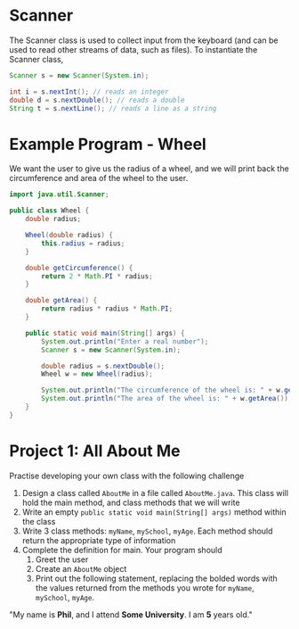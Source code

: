 # Scanner

The Scanner class is used to collect input from the keyboard (and can be used to read other streams of data, such as files). To instantiate the Scanner class,

```java
Scanner s = new Scanner(System.in);

int i = s.nextInt(); // reads an integer
double d = s.nextDouble(); // reads a double
String t = s.nextLine(); // reads a line as a string
```

# Example Program - Wheel

We want the user to give us the radius of a wheel, and we will print back the circumference and area of the wheel to the user.

```java
import java.util.Scanner;

public class Wheel {
    double radius;

    Wheel(double radius) {
        this.radius = radius;
    }

    double getCircumference() {
        return 2 * Math.PI * radius;
    }

    double getArea() {
        return radius * radius * Math.PI;
    }

    public static void main(String[] args) {
        System.out.println("Enter a real number");
        Scanner s = new Scanner(System.in);

        double radius = s.nextDouble();
        Wheel w = new Wheel(radius);

        System.out.println("The circumference of the wheel is: " + w.getCircumference());
        System.out.println("The area of the wheel is: " + w.getArea());
    }
}
```

# Project 1: All About Me

Practise developing your own class with the following challenge

1. Design a class called `AboutMe` in a file called `AboutMe.java`. This class will hold the main method, and class methods that we will write
2. Write an empty `public static void main(String[] args)` method within the class
3. Write 3 class methods: `myName`, `mySchool`, `myAge`. Each method should return the appropriate type of information
4. Complete the definition for main. Your program should
    1. Greet the user
    2. Create an `AboutMe` object
    3. Print out the following statement, replacing the bolded words with the values returned from the methods you wrote for `myName`, `mySchool`, `myAge`.

"My name is **Phil**, and I attend **Some University**. I am **5** years old."
